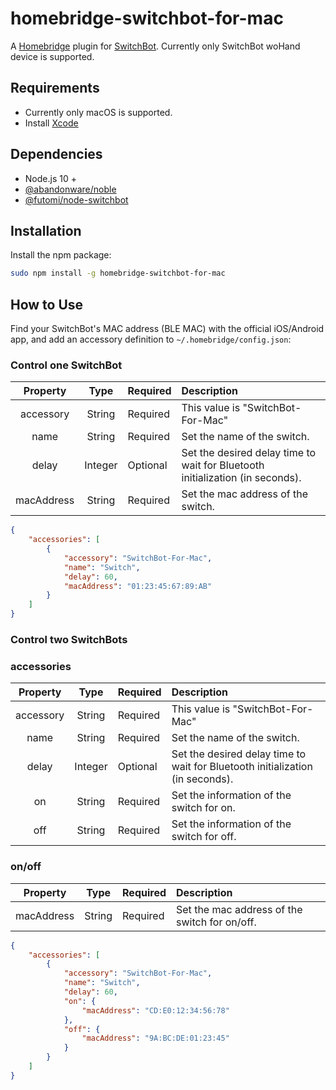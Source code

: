 # homebridge-switchbot-for-mac

A [Homebridge](https://github.com/nfarina/homebridge) plugin for [SwitchBot](https://www.switch-bot.com).
Currently only SwitchBot woHand device is supported.

## Requirements

* Currently only macOS is supported.
* Install [Xcode](https://itunes.apple.com/ca/app/xcode/id497799835?mt=12)

## Dependencies

* Node.js 10 +
* [@abandonware/noble](https://github.com/abandonware/noble)
* [@futomi/node-switchbot](https://github.com/futomi/node-switchbot)

## Installation

Install the npm package:

```bash
sudo npm install -g homebridge-switchbot-for-mac
```

## How to Use

Find your SwitchBot's MAC address (BLE MAC) with the official iOS/Android app, and add an accessory definition to `~/.homebridge/config.json`:

### Control one SwitchBot

|Property|Type|Required|Description|
|:-:|:-:|:-|:-|
|accessory|String|Required|This value is "SwitchBot-For-Mac"|
|name|String|Required|Set the name of the switch.|
|delay|Integer|Optional|Set the desired delay time to wait for Bluetooth initialization (in seconds).|
|macAddress|String|Required|Set the mac address of the switch.|

```json
{
    "accessories": [
        {
            "accessory": "SwitchBot-For-Mac",
            "name": "Switch",
            "delay": 60,
            "macAddress": "01:23:45:67:89:AB"
        }
    ]
}
```

### Control two SwitchBots

### accessories
|Property|Type|Required|Description|
|:-:|:-:|:-|:-|
|accessory|String|Required|This value is "SwitchBot-For-Mac"|
|name|String|Required|Set the name of the switch.|
|delay|Integer|Optional|Set the desired delay time to wait for Bluetooth initialization (in seconds).|
|on|String|Required|Set the information of the switch for on.|
|off|String|Required|Set the information of the switch for off.|

### on/off
|Property|Type|Required|Description|
|:-:|:-:|:-|:-|
|macAddress|String|Required|Set the mac address of the switch for on/off.|

```json
{
    "accessories": [
        {
            "accessory": "SwitchBot-For-Mac",
            "name": "Switch",
            "delay": 60,
            "on": {
                "macAddress": "CD:E0:12:34:56:78"
            },
            "off": {
                "macAddress": "9A:BC:DE:01:23:45"
            }
        }
    ]
}
```
